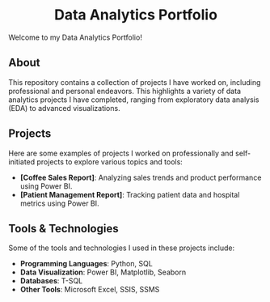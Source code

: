 <h1 align="center">Data Analytics Portfolio</h1>

Welcome to my Data Analytics Portfolio!

## About
This repository contains a collection of projects I have worked on, including professional and personal endeavors. This highlights a variety of data analytics projects I have completed, ranging from exploratory data analysis (EDA) to advanced visualizations.

## Projects
Here are some examples of projects I worked on professionally and self-initiated projects to explore various topics and tools:

- **[Coffee Sales Report]**: Analyzing sales trends and product performance using Power BI.
- **[Patient Management Report]**: Tracking patient data and hospital metrics using Power BI.

## Tools & Technologies
Some of the tools and technologies I used in these projects include:

- **Programming Languages**: Python, SQL
- **Data Visualization**: Power BI, Matplotlib, Seaborn
- **Databases**: T-SQL
- **Other Tools**: Microsoft Excel, SSIS, SSMS
